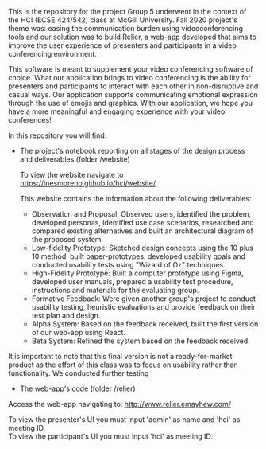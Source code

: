 This is the repository for the project Group 5 underwent in the context of the HCI (ECSE 424/542) class at McGill University.
Fall 2020 project's theme was: easing the communication burden using videoconferencing tools and our solution was to build Relier, a 
web-app developed that aims to improve the user experience of presenters and participants in a video conferencing environment. 

This software is meant to supplement your video conferencing software of choice. What our application brings to video conferencing 
is the ability for presenters and participants to interact with each other in non-disruptive and casual ways. Our application supports 
communicating emotional expression through the use of emojis and graphics. With our application, we hope you have a more meaningful and 
engaging experience with your video conferences! 

In this repository you will find: 
- The project's notebook reporting on all stages of the design process and deliverables (folder /website)

  To view the website navigate to https://inesmoreno.github.io/hci/website/ 
  
  This website contains the information about the following deliverables: 
   - Observation and Proposal: Observed users, identified the problem, developed personas, identified use case scenarios, researched and compared existing alternatives and built an architectural diagram of the proposed system. 
   - Low-fidelity Prototype: Sketched design concepts using the 10 plus 10 method, built paper-prototypes, developed usability goals and conducted usability tests using "Wizard of Oz" techniques.
   - High-Fidelity Prototype: Built a computer prototype using Figma, developed user manuals, prepared a usability test procedure, instructions and materials for the evaluating group.
   - Formative Feedback: Were given another group's project to conduct usability testing, heuristic evaluations and provide feedback on their test plan and design. 
   - Alpha System: Based on the feedback received, built the first version of our web-app using React.
   - Beta System: Refined the system based on the feedback received.

It is important to note that this final version is not a ready-for-market product as the effort of this class was to focus on usability rather than functionality. 
We conducted further testing 

 - The web-app's code (folder /relier)
 
 Access the web-app navigating to: http://www.relier.emayhew.com/
 
   To view the presenter's UI you must input 'admin' as name and 'hci' as meeting ID.</br>
   To view the participant's UI you must input 'hci' as meeting ID.
  
